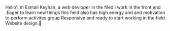Hello'I'm Esmail Keyhan, a web devloper in the filed i work in the front end .Eager to learn new things this field also has high energy and and motivation to perform activites group Responsive and ready to start working in the field Website design.👋
